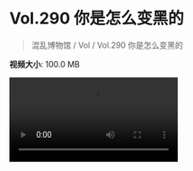 # Vol.290 你是怎么变黑的

> 混乱博物馆 / Vol / Vol.290 你是怎么变黑的

**视频大小**: 100.0 MB

<div class="video"><video src="https://file.hsyhx.top/archive/290.mp4" controls preload>🤔 您的浏览器不支持 video 标签</video></div>